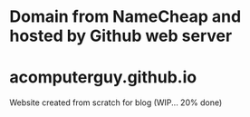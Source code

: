 # Domain from NameCheap and hosted by Github web server
# acomputerguy.github.io
Website created from scratch for blog
(WIP... 20% done)
